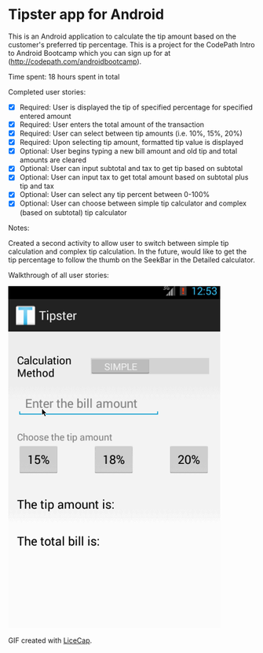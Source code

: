 # Tipster app for Android

This is an Android application to calculate the tip amount based on the customer's preferred tip percentage. This is a project for the CodePath Intro to Android Bootcamp which you can sign up for at (http://codepath.com/androidbootcamp).


Time spent: 18 hours spent in total

Completed user stories:

 * [x] Required: User is displayed the tip of specified percentage for specified entered amount
 * [x] Required: User enters the total amount of the transaction
 * [x] Required: User can select between tip amounts (i.e. 10%, 15%, 20%)
 * [x] Required: Upon selecting tip amount, formatted tip value is displayed
 * [x] Optional: User begins typing a new bill amount and old tip and total amounts are cleared
 * [x] Optional: User can input subtotal and tax to get tip based on subtotal
 * [x] Optional: User can input tax to get total amount based on subtotal plus tip and tax
 * [x] Optional: User can select any tip percent between 0-100%
 * [x] Optional: User can choose between simple tip calculator and complex (based on subtotal) tip calculator
 
Notes:

Created a second activity to allow user to switch between simple tip calculation and complex tip calculation.
In the future, would like to get the tip percentage to follow the thumb on the SeekBar in the Detailed calculator.

Walkthrough of all user stories:

![Video Walkthrough](anim_tipster.gif)

GIF created with [LiceCap](http://www.cockos.com/licecap/).
